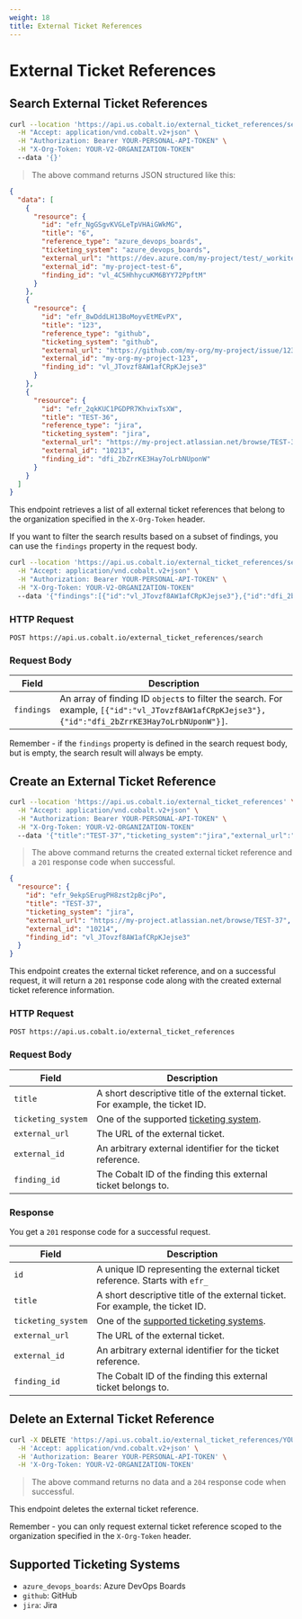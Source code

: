 ```yaml
---
weight: 18
title: External Ticket References
---
```


# External Ticket References

## Search External Ticket References

```sh
curl --location 'https://api.us.cobalt.io/external_ticket_references/search' \
  -H "Accept: application/vnd.cobalt.v2+json" \
  -H "Authorization: Bearer YOUR-PERSONAL-API-TOKEN" \
  -H "X-Org-Token: YOUR-V2-ORGANIZATION-TOKEN"
  --data '{}'
```

> The above command returns JSON structured like this:

```json
{
  "data": [
    {
      "resource": {
        "id": "efr_NgGSgvKVGLeTpVHAiGWkMG",
        "title": "6",
        "reference_type": "azure_devops_boards",
        "ticketing_system": "azure_devops_boards",
        "external_url": "https://dev.azure.com/my-project/test/_workitems/edit/6",
        "external_id": "my-project-test-6",
        "finding_id": "vl_4C5HhhycuKM6BYY72PpftM"
      }
    },
    {
      "resource": {
        "id": "efr_8wDddLH13BoMoyvEtMEvPX",
        "title": "123",
        "reference_type": "github",
        "ticketing_system": "github",
        "external_url": "https://github.com/my-org/my-project/issue/123",
        "external_id": "my-org-my-project-123",
        "finding_id": "vl_JTovzf8AW1afCRpKJejse3"
      }
    },
    {
      "resource": {
        "id": "efr_2qkKUC1PGDPR7KhvixTsXW",
        "title": "TEST-36",
        "reference_type": "jira",
        "ticketing_system": "jira",
        "external_url": "https://my-project.atlassian.net/browse/TEST-36",
        "external_id": "10213",
        "finding_id": "dfi_2bZrrKE3Hay7oLrbNUponW"
      }
    }
  ]
}
```

This endpoint retrieves a list of all external ticket references that belong to the organization specified in the `X-Org-Token`
header.

If you want to filter the search results based on a subset of findings, you can use the `findings` property in the
request body.

```sh
curl --location 'https://api.us.cobalt.io/external_ticket_references/search' \
  -H "Accept: application/vnd.cobalt.v2+json" \
  -H "Authorization: Bearer YOUR-PERSONAL-API-TOKEN" \
  -H "X-Org-Token: YOUR-V2-ORGANIZATION-TOKEN"
  --data '{"findings":[{"id":"vl_JTovzf8AW1afCRpKJejse3"},{"id":"dfi_2bZrrKE3Hay7oLrbNUponW"}]}'
```

### HTTP Request

`POST https://api.us.cobalt.io/external_ticket_references/search`

### Request Body

| Field      | Description                                                                                                                                     |
| ---------- | ----------------------------------------------------------------------------------------------------------------------------------------------- |
| `findings` | An array of finding ID `object`s to filter the search. For example, `[{"id":"vl_JTovzf8AW1afCRpKJejse3"},{"id":"dfi_2bZrrKE3Hay7oLrbNUponW"}]`. |

<aside class="notice">
Remember - if the <code>findings</code> property is defined in the search request body, but is empty, the search result
will always be empty.
</aside>

## Create an External Ticket Reference

```sh
curl --location 'https://api.us.cobalt.io/external_ticket_references' \
  -H "Accept: application/vnd.cobalt.v2+json" \
  -H "Authorization: Bearer YOUR-PERSONAL-API-TOKEN" \
  -H "X-Org-Token: YOUR-V2-ORGANIZATION-TOKEN"
  --data '{"title":"TEST-37","ticketing_system":"jira","external_url":"https://my-project.atlassian.net/browse/TEST-37","external_id":"10214","finding_id":"vl_JTovzf8AW1afCRpKJejse3"}'
```

> The above command returns the created external ticket reference and a `201` response code when successful.

```json
{
  "resource": {
    "id": "efr_9ekpSErugPH8zst2pBcjPo",
    "title": "TEST-37",
    "ticketing_system": "jira",
    "external_url": "https://my-project.atlassian.net/browse/TEST-37",
    "external_id": "10214",
    "finding_id": "vl_JTovzf8AW1afCRpKJejse3"
  }
}
```

This endpoint creates the external ticket reference, and on a successful request, it will return a `201` response code
along with the created external ticket reference information.

### HTTP Request

`POST https://api.us.cobalt.io/external_ticket_references`

### Request Body

| Field              | Description                                                                   |
| ------------------ | ----------------------------------------------------------------------------- |
| `title`            | A short descriptive title of the external ticket. For example, the ticket ID. |
| `ticketing_system` | One of the supported [ticketing system](#ticketing-system).                     |
| `external_url`     | The URL of the external ticket.                                               |
| `external_id`      | An arbitrary external identifier for the ticket reference.                    |
| `finding_id`       | The Cobalt ID of the finding this external ticket belongs to.                 |

### Response

You get a `201` response code for a successful request.

| Field              | Description                                                                   |
| ------------------ | ----------------------------------------------------------------------------- |
| `id`               | A unique ID representing the external ticket reference. Starts with `efr_`    |
| `title`            | A short descriptive title of the external ticket. For example, the ticket ID. |
| `ticketing_system` | One of the [supported ticketing systems](#supported-ticketing-systems).                     |
| `external_url`     | The URL of the external ticket.                                               |
| `external_id`      | An arbitrary external identifier for the ticket reference.                    |
| `finding_id`       | The Cobalt ID of the finding this external ticket belongs to.                 |

## Delete an External Ticket Reference

```sh
curl -X DELETE 'https://api.us.cobalt.io/external_ticket_references/YOUR-EXTERNAL-TICKET-REFERENCE-IDENTIFIER' \
  -H 'Accept: application/vnd.cobalt.v2+json' \
  -H 'Authorization: Bearer YOUR-PERSONAL-API-TOKEN' \
  -H 'X-Org-Token: YOUR-V2-ORGANIZATION-TOKEN'
```

> The above command returns no data and a `204` response code when successful.

This endpoint deletes the external ticket reference.

<aside class="notice">
Remember - you can only request external ticket reference scoped to the organization specified in the
<code>X-Org-Token</code> header.
</aside>

## Supported Ticketing Systems

- `azure_devops_boards`: Azure DevOps Boards
- `github`: GitHub
- `jira`: Jira

